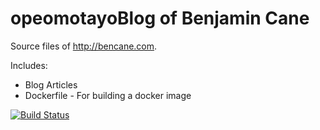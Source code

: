 opeomotayoBlog of Benjamin Cane
=====

Source files of http://bencane.com.

Includes:
  * Blog Articles
  * Dockerfile - For building a docker image

[![Build Status](https://travis-ci.org/madflojo/blog.svg?branch=master)](https://travis-ci.org/madflojo/blog) 
